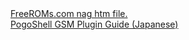 <html>
<body>
<a href="freeroms.htm">FreeROMs.com nag htm file.</a><br />
<a href="WavePluginManual.html">PogoShell GSM Plugin Guide (Japanese)</a><br />
</body>
</html>